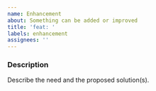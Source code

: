 ```yaml
---
name: Enhancement
about: Something can be added or improved
title: 'feat: '
labels: enhancement
assignees: ''
---
```


### Description

Describe the need and the proposed solution(s).
